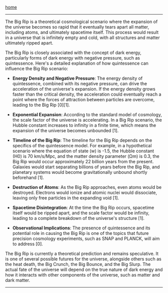 [home](/README.md)

---   

The Big Rip is a theoretical cosmological scenario where the expansion of the universe becomes so rapid that it eventually tears apart all matter, including atoms, and ultimately spacetime itself. This process would result in a universe that is infinitely empty and cold, with all structures and matter ultimately ripped apart.

The Big Rip is closely associated with the concept of dark energy, particularly forms of dark energy with negative pressure, such as quintessence. Here's a detailed explanation of how quintessence can influence the Big Rip scenario:

- **Energy Density and Negative Pressure**: The energy density of quintessence, combined with its negative pressure, can drive the acceleration of the universe's expansion. If the energy density grows faster than the critical density, the acceleration could eventually reach a point where the forces of attraction between particles are overcome, leading to the Big Rip [0][1].

- **Exponential Expansion**: According to the standard model of cosmology, the scale factor of the universe is accelerating. In a Big Rip scenario, the Hubble constant increases to infinity in a finite time, which means the expansion of the universe becomes unbounded [1].

- **Timeline of the Big Rip**: The timeline for the Big Rip depends on the specifics of the quintessence model. For example, in a hypothetical scenario where the equation of state (w) is -1.5, the Hubble constant (H0) is  70 km/s/Mpc, and the matter density parameter (Ωm) is  0.3, the Big Rip would occur approximately  22 billion years from the present. Galaxies would start separating billions of years before the Big Rip, and planetary systems would become gravitationally unbound shortly beforehand [1].

- **Destruction of Atoms**: As the Big Rip approaches, even atoms would be destroyed. Electrons would ionize and atomic nuclei would dissociate, leaving only free particles in the expanding void [1].

- **Spacetime Disintegration**: At the time the Big Rip occurs, spacetime itself would be ripped apart, and the scale factor would be infinity, leading to a complete breakdown of the universe's structure [1].

- **Observational Implications**: The presence of quintessence and its potential role in causing the Big Rip is one of the topics that future precision cosmology experiments, such as SNAP and PLANCK, will aim to address [0].

The Big Rip is currently a theoretical prediction and remains speculative. It is one of several possible futures for the universe, alongside others such as the heat death, the Big Crunch, the Big Bounce, and the Big Slurp. The actual fate of the universe will depend on the true nature of dark energy and how it interacts with other components of the universe, such as matter and dark matter.

---   
